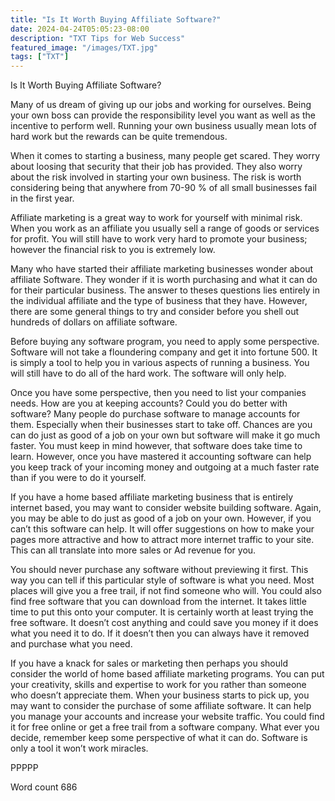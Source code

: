```yaml
---
title: "Is It Worth Buying Affiliate Software?"
date: 2024-04-24T05:05:23-08:00
description: "TXT Tips for Web Success"
featured_image: "/images/TXT.jpg"
tags: ["TXT"]
---
```


Is It Worth Buying Affiliate Software?

Many of us dream of giving up our jobs and working for ourselves. Being your own boss can provide the responsibility level you want as well as the incentive to perform well. Running your own business usually mean lots of hard work but the rewards can be quite tremendous.

When it comes to starting a business, many people get scared. They worry about loosing that security that their job has provided. They also worry about the risk involved in starting your own business. The risk is worth considering being that anywhere from 70-90 % of all small businesses fail in the first year.

Affiliate marketing is a great way to work for yourself with minimal risk. When you work as an affiliate you usually sell a range of goods or services for profit. You will still have to work very hard to promote your business; however the financial risk to you is extremely low.

Many who have started their affiliate marketing businesses wonder about affiliate Software. They wonder if it is worth purchasing and what it can do for their particular business. The answer to theses questions lies entirely in the individual affiliate and the type of business that they have. However, there are some general things to try and consider before you shell out hundreds of dollars on affiliate software.

Before buying any software program, you need to apply some perspective. Software will not take a floundering company and get it into fortune 500. It is simply a tool to help you in various aspects of running a business. You will still have to do all of the hard work. The software will only help.

Once you have some perspective, then you need to list your companies needs. How are you at keeping accounts? Could you do better with software? Many people do purchase software to manage accounts for them. Especially when their businesses start to take off. Chances are you can do just as good of a job on your own but software will make it go much faster. You must keep in mind however, that software does take time to learn. However, once you have mastered it accounting software can help you keep track of your incoming money and outgoing at a much faster rate than if you were to do it yourself.

If you have a home based affiliate marketing business that is entirely internet based, you may want to consider website building software. Again, you may be able to do just as good of a job on your own. However, if you can’t this software can help. It will offer suggestions on how to make your pages more attractive and how to attract more internet traffic to your site. This can all translate into more sales or Ad revenue for you.

You should never purchase any software without previewing it first. This way you can tell if this particular style of software is what you need. Most places will give you a free trail, if not find someone who will. You could also find free software that you can download from the internet. It takes little time to put this onto your computer. It is certainly worth at least trying the free software. It doesn’t cost anything and could save you money if it does what you need it to do. If it doesn’t then you can always have it removed and purchase what you need.

If you have a knack for sales or marketing then perhaps you should consider the world of home based affiliate marketing programs. You can put your creativity, skills and expertise to work for you rather than someone who doesn’t appreciate them. When your business starts to pick up, you may want to consider the purchase of some affiliate software. It can help you manage your accounts and increase your website traffic. You could find it for free online or get a free trail from a software company. What ever you decide, remember keep some perspective of what it can do. Software is only a tool it won’t work miracles.

PPPPP

Word count 686
